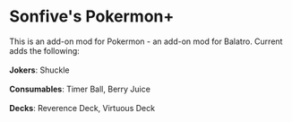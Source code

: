 # **Sonfive's Pokermon+**
This is an add-on mod for Pokermon - an add-on mod for Balatro. 
Current adds the following:<br/><br/>
  **Jokers**: Shuckle<br/><br/>
  **Consumables**: Timer Ball, Berry Juice<br/><br/>
  **Decks**: Reverence Deck, Virtuous Deck
